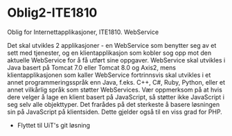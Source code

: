 # Oblig2-ITE1810
Oblig for Internettapplikasjoner, ITE1810. WebService

Det skal utvikles 2 applikasjoner - en WebService som benytter seg av et sett med tjenester, og en klientapplikasjon som kobler sog opp mot den aktuelle WebService for å få utført sine oppgaver. WebService skal utvikles i Java basert på Tomcat 7.0 eller Tomcat 8.0 og Axis2, mens klientapplikasjonen som kaller WebService fortrinnsvis skal utvikles i et annet programmeringsspråk enn Java, f.eks. C++, C#, Ruby, Python, eller et annet vilkårlig språk som støtter WebServices. Vær oppmerksom på at hvis dere velger å lage en klient basert på JavaScript, så støtter ikke JavaScript i seg selv alle objekttyper. Det frarådes på det sterkeste å basere løsningen sin på JavaScript på klientsiden. Dette gjelder også til en viss grad for PHP.


- Flyttet til UiT's git løsning

